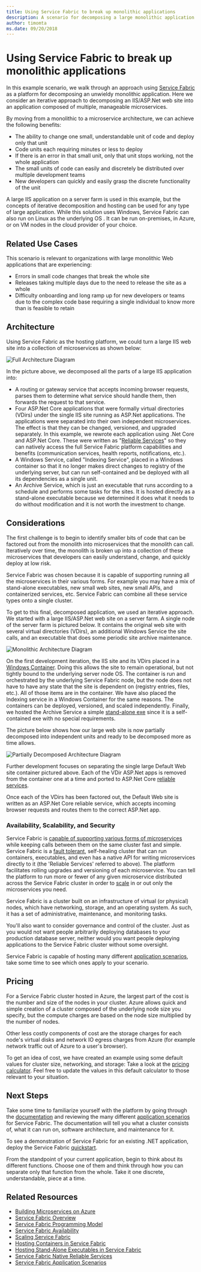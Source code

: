 ```yaml
---
title: Using Service Fabric to break up monolithic applications
description: A scenario for decomposing a large monolithic application into microservices
author: timomta
ms.date: 09/20/2018
---
```

# Using Service Fabric to break up monolithic applications

In this example scenario, we walk through an approach using [Service Fabric](/azure/service-fabric/service-fabric-overview) as a platform for decomposing an unwieldy monolithic application.  Here we consider an iterative approach to decomposing an IIS/ASP.Net web site into an application composed of multiple, manageable microservices.

By moving from a monolithic to a microservice architecture, we can achieve the following benefits:

- The ability to change one small, understandable unit of code and deploy only that unit
- Code units each requiring minutes or less to deploy
- If there is an error in that small unit, only that unit stops working, not the whole application
- The small units of code can easily and discretely be distributed over multiple development teams
- New developers can quickly and easily grasp the discrete functionality of the unit

A large IIS application on a server farm is used in this example, but the concepts of iterative decomposition and hosting can be used for any type of large application. While this solution uses Windows, Service Fabric can also run on Linux as the underlying OS . It can be run on-premises, in Azure, or on VM nodes in the cloud provider of your choice.

## Related Use Cases

This scenario is relevant to organizations with large monolithic Web applications that are experiencing:

- Errors in small code changes that break the whole site
- Releases taking multiple days due to the need to release the site as a whole
- Difficulty onboarding and long ramp up for new developers or teams due to the complex code base requiring a single individual to know more than is feasible to retain

## Architecture

Using Service Fabric as the hosting platform, we could turn a large IIS web site into a collection of microservices as shown below:

![Full Architecture Diagram](./media/service-fabric-microservices/service-fabric-complete.png)

In the picture above, we decomposed all the parts of a large IIS application into:

- A routing or gateway service that accepts incoming browser requests, parses them to determine what service should handle them, then forwards the request to that service.
- Four ASP.Net Core applications that were formally virtual directories (VDirs) under the single IIS site running as ASP.Net applications. The applications were separated into their own independent microservices. The effect is that they can be changed, versioned, and upgraded separately. In this example, we rewrote each application using .Net Core and ASP.Net Core. These were written as "[Reliable Services](/azure/service-fabric/service-fabric-reliable-services-introduction)" so they can natively access the full Service Fabric platform capabilities and benefits (communication services, health reports, notifications, etc.).
- A Windows Service, called "Indexing Service", placed in a Windows container so that it no longer makes direct changes to registry of the underlying server, but can run self-contained and be deployed with all its dependencies as a single unit.
- An Archive Service, which is just an executable that runs according to a schedule and performs some tasks for the sites. It is hosted directly as a stand-alone executable because we determined it does what it needs to do without modification and it is not worth the investment to change.

## Considerations

The first challenge is to begin to identify smaller bits of code that can be factored out from the monolith into microservices that the monolith can call. Iteratively over time, the monolith is broken up into a collection of these microservices that developers can easily understand, change, and quickly deploy at low risk.

Service Fabric was chosen because it is capable of supporting running all the microservices in their various forms. For example you may have a mix of stand-alone executables, new small web sites, new small APIs, and containerized services, etc. Service Fabric can combine all these service types onto a single cluster.

To get to this final, decomposed application, we used an iterative approach. We started with a large IIS/ASP.Net web site on a server farm. A single node of the server farm is pictured below. It contains the original web site with several virtual directories (VDirs), an additional Windows Service the site calls, and an executable that does some periodic site archive maintenance.

![Monolithic Architecture Diagram](./media/service-fabric-microservices/service-fabric-monolith.png)

On the first development iteration, the IIS site and its VDirs placed in a [Windows Container](/azure/service-fabric/service-fabric-containers-overview). Doing this allows the site to remain operational, but not tightly bound to the underlying server node OS. The container is run and orchestrated by the underlying Service Fabric node, but the node does not have to have any state that the site is dependent on (registry entries, files, etc.). All of those items are in the container. We have also placed the Indexing service in a Windows Container for the same reasons. The containers can be deployed, versioned, and scaled independently. Finally, we hosted the Archive Service a simple [stand-alone exe](/azure/service-fabric/service-fabric-guest-executables-introduction) since it is a self-contained exe with no special requirements.

The picture below shows how our large web site is now partially decomposed into independent units and ready to be decomposed more as time allows.

![Partially Decomposed Architecture Diagram](./media/service-fabric-microservices/service-fabric-midway.png)

Further development focuses on separating the single large Default Web site container pictured above. Each of the VDir ASP.Net apps is removed from the container one at a time and ported to ASP.Net Core [reliable services](/azure/service-fabric/service-fabric-reliable-services-introduction).

Once each of the VDirs has been factored out, the Default Web site is written as an ASP.Net Core reliable service, which accepts incoming browser requests and routes them to the correct ASP.Net app.

### Availability, Scalability, and Security

Service Fabric is [capable of supporting various forms of microservices](/azure/service-fabric/service-fabric-choose-framework) while keeping calls between them on the same cluster fast and simple. Service Fabric is a [fault tolerant](/azure/service-fabric/service-fabric-availability-services), self-healing cluster that can run containers, executables, and even has a native API for writing microservices directly to it (the 'Reliable Services' referred to above). The platform facilitates rolling upgrades and versioning of each microservice. You can tell the platform to run more or fewer of any given microservice distributed across the Service Fabric cluster in order to [scale](/azure/service-fabric/service-fabric-concepts-scalability) in or out only the microservices you need.

Service Fabric is a cluster built on an infrastructure of virtual (or physical) nodes, which have networking, storage, and an operating system. As such, it has a set of administrative, maintenance, and monitoring tasks.

You'll also want to consider governance and control of the cluster. Just as you would not want people arbitrarily deploying databases to your production database server, neither would you want people deploying applications to the Service Fabric cluster without some oversight.

Service Fabric is capable of hosting many different [application scenarios](/azure/service-fabric/service-fabric-application-scenarios), take some time to see which ones apply to your scenario.

## Pricing

For a Service Fabric cluster hosted in Azure, the largest part of the cost is the number and size of the nodes in your cluster. Azure allows quick and simple creation of a cluster composed of the underlying node size you specify, but the compute charges are based on the node size multiplied by the number of nodes.

Other less costly components of cost are the storage charges for each node's virtual disks and network IO egress charges from Azure (for example network traffic out of Azure to a user's browser).

To get an idea of cost, we have created an example using some default values for cluster size, networking, and storage: Take a look at the [pricing calculator](https://azure.com/e/52dea096e5844d5495a7b22a9b2ccdde). Feel free to update the values in this default calculator to those relevant to your situation.

## Next Steps

Take some time to familiarize yourself with the platform by going through the [documentation](/azure/service-fabric/service-fabric-overview) and reviewing the many different [application scenarios](/azure/service-fabric/service-fabric-application-scenarios) for Service Fabric. The documentation will tell you what a cluster consists of, what it can run on, software architecture, and maintenance for it.

To see a demonstration of Service Fabric for an existing .NET application, deploy the Service Fabric [quickstart](/azure/service-fabric/service-fabric-quickstart-dotnet).

From the standpoint of your current application, begin to think about its different functions. Choose one of them and think through how you can separate only that function from the whole. Take it one discrete, understandable, piece at a time.

## Related Resources

- [Building Microservices on Azure](/azure/architecture/microservices/)
- [Service Fabric Overview](/azure/service-fabric/service-fabric-overview)
- [Service Fabric Programming Model](/azure/service-fabric/service-fabric-choose-framework)
- [Service Fabric Availability](/azure/service-fabric/service-fabric-availability-services)
- [Scaling Service Fabric](/azure/service-fabric/service-fabric-concepts-scalability)
- [Hosting Containers in Service Fabric](/azure/service-fabric/service-fabric-containers-overview)
- [Hosting Stand-Alone Executables in Service Fabric](/azure/service-fabric/service-fabric-guest-executables-introduction)
- [Service Fabric Native Reliable Services](/azure/service-fabric/service-fabric-reliable-services-introduction)
- [Service Fabric Application Scenarios](/azure/service-fabric/service-fabric-application-scenarios)